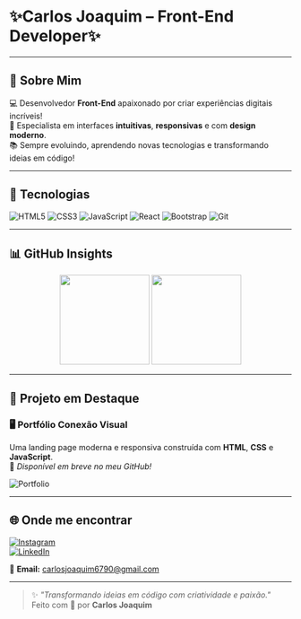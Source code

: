 # ✨Carlos Joaquim – Front-End Developer✨

---

## 👋 Sobre Mim

💻 Desenvolvedor **Front-End** apaixonado por criar experiências digitais incríveis!  
🎯 Especialista em interfaces **intuitivas**, **responsivas** e com **design moderno**.  
📚 Sempre evoluindo, aprendendo novas tecnologias e transformando ideias em código!

---

## 🚀 Tecnologias

![HTML5](https://img.shields.io/badge/HTML5-E34F26?style=for-the-badge&logo=html5&logoColor=white)
![CSS3](https://img.shields.io/badge/CSS3-1572B6?style=for-the-badge&logo=css3&logoColor=white)
![JavaScript](https://img.shields.io/badge/JavaScript-F7DF1E?style=for-the-badge&logo=javascript&logoColor=black)
![React](https://img.shields.io/badge/React-61DAFB?style=for-the-badge&logo=react&logoColor=black)
![Bootstrap](https://img.shields.io/badge/Bootstrap-7952B3?style=for-the-badge&logo=bootstrap&logoColor=white)
![Git](https://img.shields.io/badge/Git-F05032?style=for-the-badge&logo=git&logoColor=white)

---

## 📊 GitHub Insights

<div align="center">
  <img src="https://github-readme-stats.vercel.app/api?username=CarlosJoaquim&show_icons=true&theme=radical&count_private=true" height="160"/>
  <img src="https://github-readme-stats.vercel.app/api/top-langs/?username=CarlosJoaquim&layout=compact&theme=radical" height="160"/>
</div>

---

## 💼 Projeto em Destaque

### 🖥️ Portfólio **Conexão Visual**
Uma landing page moderna e responsiva construída com **HTML**, **CSS** e **JavaScript**.  
🔗 *Disponível em breve no meu GitHub!*

![Portfolio](https://github.com/sushantgb/sushantgb/raw/main/portfolio.png)

---

## 🌐 Onde me encontrar

[![Instagram](https://img.shields.io/badge/@carlinhos.joaquim-E4405F?style=for-the-badge&logo=instagram&logoColor=white)](https://www.instagram.com/carlinhos.joaquim)  
[![LinkedIn](https://img.shields.io/badge/LinkedIn-0077B5?style=for-the-badge&logo=linkedin&logoColor=white)](https://ao.linkedin.com/in/carlos-joaquim-104284328)

📧 **Email:** [carlosjoaquim6790@gmail.com](mailto:carlosjoaquim6790@gmail.com)

---

> ✨ *"Transformando ideias em código com criatividade e paixão."*  
> Feito com 💙 por **Carlos Joaquim**
